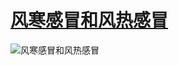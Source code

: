 # [风寒感冒和风热感冒](https://github.com/haoz0x139/myblog/issues/15)

![风寒感冒和风热感冒](https://user-images.githubusercontent.com/124132611/226222944-2efdc704-dca1-439f-b283-c4e7008a3ea7.jpg)
